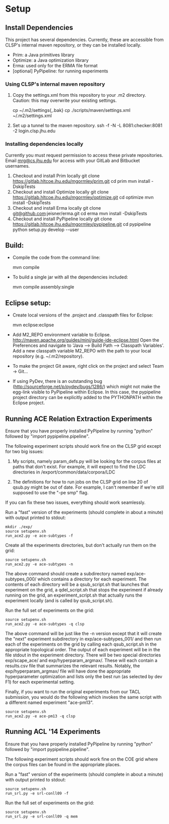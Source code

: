 
# Setup

## Install Dependencies

This project has several dependencies. Currently, these are accessible
from CLSP's internal maven repository, or they can be installed
locally.
* Prim: a Java primitives library
* Optimize: a Java optimization library
* Erma: used only for the ERMA file format
* [optional] PyPipeline: for running experiments

### Using CLSP's internal maven repository

1. Copy the settings.xml from this repository to your .m2
   directory. Caution: this may overwrite your existing settings.

	cp ~/.m2/settings{,.bak}
	cp ./scripts/maven/settings.xml ~/.m2/settings.xml

2. Set up a tunnel to the maven repository.
    ssh -f -N -L 8081:checker:8081 -2 login.clsp.jhu.edu

### Installing dependencies locally

Currently you must request permission to access these private
repositories. Email mrg@cs.jhu.edu for access with your GitLab and
Bitbucket usernames.

1. Checkout and install Prim locally
	git clone https://gitlab.hltcoe.jhu.edu/mgormley/prim.git
	cd prim
	mvn install -DskipTests
2. Checkout and install Optimize locally
	git clone https://gitlab.hltcoe.jhu.edu/mgormley/optimize.git
	cd optimize
	mvn install -DskipTests
3. Checkout and install Erma locally
	git clone git@github.com:jeisner/erma.git
	cd erma
	mvn install -DskipTests
4. Checkout and install PyPipeline locally
	git clone https://gitlab.hltcoe.jhu.edu/mgormley/pypipeline.git
	cd pypipeline
	python setup.py develop --user

## Build:

* Compile the code from the command line:

    mvn compile

* To build a single jar with all the dependencies included:

    mvn compile assembly:single

## Eclipse setup:

* Create local versions of the .project and .classpath files for Eclipse:

    mvn eclipse:eclipse

* Add M2_REPO environment variable to
  Eclipse. http://maven.apache.org/guides/mini/guide-ide-eclipse.html
  Open the Preferences and navigate to 'Java --> Build Path -->
  Classpath Variables'. Add a new classpath variable M2_REPO with the
  path to your local repository (e.g. ~/.m2/repository).

* To make the project Git aware, right click on the project and select Team -> Git... 

* If using PyDev, there is an outstanding bug
  (http://sourceforge.net/p/pydev/bugs/1286/) which might not make the
  egg-link visible to PyPipeline within Eclipse. In this case, the
  pypipeline project directory can be explicitly added to the
  PYTHONPATH within the Eclipse project.


## Running ACE Relation Extraction Experiments

Ensure that you have properly installed PyPipeline by running "python"
followed by "import pypipeline.pipeline".

The following experiment scripts should work fine on the CLSP grid
except for two big issues: 

1. My scripts, namely param_defs.py will be looking for the corpus
   files at paths that don't exist. For example, it will expect to
   find the LDC directories in /export/common/data/corpora/LDC 

2. The definitions for how to run jobs on the CLSP grid on line 20 of
   qsub.py might be out of date. For example, I can't remember if
   we're still supposed to use the "-pe smp" flag.

If you can fix these two issues, everything should work seamlessly.

Run a "fast" version of the experiments (should complete in about a
minute) with output printed to stdout:
    
    mkdir ./exp/
    source setupenv.sh
    run_ace2.py -e ace-subtypes -f

Create all the experiments directories, but don't actually run them on
the grid:

    source setupenv.sh
    run_ace2.py -e ace-subtypes -n

The above command should create a subdirectory named
exp/ace-subtypes_000/ which contains a directory for each
experiment. The contents of each directory will be a qsub_script.sh
that launches that experiment on the grid, a qdel_script.sh that stops
the experiment if already running on the grid, an experiment_script.sh
that actually runs the experiment locally (and is called by qsub_script.sh).
    
Run the full set of experiments on the grid:
    
    source setupenv.sh
    run_ace2.py -e ace-subtypes -q clsp

The above command will be just like the -n version except that it will
create the "next" experiment subdirectory in exp/ace-subtypes_001/ and
then run each of the experiments on the grid by calling each
qsub_script.sh in the appropriate topological order. The output of
each experiment will be in the file stdout in the experiment
directory. There will be two special directories exp/scape_ace/ and
exp/hyperparam_argmax/. These will each contain a results.csv file
that summarizes the relevant results. Notably, the
exp/hyperparam_argmax/ file will have done the appropriate
hyperparameter optimization and lists only the best run (as selected
by dev F1) for each experimental setting.

Finally, if you want to run the original experiments from our TACL
submission, you would do the following which invokes the same script
with a different named experiment "ace-pm13".

    source setupenv.sh
    run_ace2.py -e ace-pm13 -q clsp

## Running ACL '14 Experiments

Ensure that you have properly installed PyPipeline by running "python"
followed by "import pypipeline.pipeline".

The following experiment scripts should work fine on the COE grid
where the corpus files can be found in the appropriate places.

Run a "fast" version of the experiments (should complete in about a
minute) with output printed to stdout:
    
    source setupenv.sh
    run_srl.py -e srl-conll09 -f

Run the full set of experiments on the grid:
    
    source setupenv.sh
    run_srl.py -e srl-conll09 -q mem

